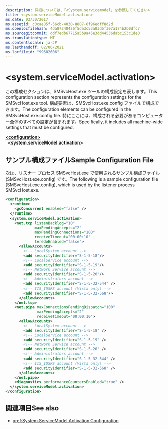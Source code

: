 ```yaml
---
description: 詳細については、「<System.servicemodel」を参照してください>
title: <system.serviceModel.activation>
ms.date: 03/30/2017
ms.assetid: c0cae85f-56cb-4030-8807-6f96edff8d2d
ms.openlocfilehash: 4da87248426f5da3c53a03d5f307a174b2b0dfc7
ms.sourcegitcommit: ddf7edb67715a5b9a45e3dd44536dabc153c1de0
ms.translationtype: MT
ms.contentlocale: ja-JP
ms.lasthandoff: 02/06/2021
ms.locfileid: "99682606"
---
```

# \<system.serviceModel.activation>

<span data-ttu-id="888aa-103">この構成セクションは、SMSvcHost.exe ツールの構成設定を表します。</span><span class="sxs-lookup"><span data-stu-id="888aa-103">This configuration section represents the configuration settings for the SMSvcHost.exe tool.</span></span> <span data-ttu-id="888aa-104">構成要素は、SMSvcHost.exe.config ファイルで構成できます。</span><span class="sxs-lookup"><span data-stu-id="888aa-104">The configuration elements can be configured in the SMSvcHost.exe.config file.</span></span> <span data-ttu-id="888aa-105">特にここには、構成される必要があるコンピューター全体のすべての設定が含まれます。</span><span class="sxs-lookup"><span data-stu-id="888aa-105">Specifically, it includes all machine-wide settings that must be configured.</span></span>  

[**\<configuration>**](../configuration-element.md)\
&nbsp;&nbsp;**\<system.serviceModel.activation>**  
  
## <a name="sample-configuration-file"></a><span data-ttu-id="888aa-106">サンプル構成ファイル</span><span class="sxs-lookup"><span data-stu-id="888aa-106">Sample Configuration File</span></span>  

 <span data-ttu-id="888aa-107">次は、リスナー プロセス SMSvcHost.exe で使用されるサンプル構成ファイル (SMSvcHost.exe.config) です。</span><span class="sxs-lookup"><span data-stu-id="888aa-107">The following is a sample configuration file (SMSvcHost.exe.config), which is used by the listener process SMSvcHost.exe.</span></span>  
  
```xml  
<configuration>
  <runtime>
    <gcConcurrent enabled="false" />
  </runtime>
  <system.serviceModel.activation>
    <net.tcp listenBacklog="10"
             maxPendingAccepts="2"
             maxPendingConnections="100"
             receiveTimeout="00:00:10"
             teredoEnabled="false">
      <allowAccounts>
        <!-- LocalSystem account -->
        <add securityIdentifier="S-1-5-18"/>
        <!-- LocalService account -->
        <add securityIdentifier="S-1-5-19"/>
        <!-- Network Service account -->
        <add securityIdentifier="S-1-5-20"/>
        <!-- Administrators account -->
        <add securityIdentifier="S-1-5-32-544" />
        <!-- IIS_IUSRS account (Vista only) -->
        <add securityIdentifier="S-1-5-32-568"/>
      </allowAccounts>
    </net.tcp>
    <net.pipe maxConnectionsPendingDispatch="100"
              maxPendingAccepts="2"
              receiveTimeout="00:00:10">
      <allowAccounts>
        <!-- LocalSystem account -->
        <add securityIdentifier="S-1-5-18" />
        <!-- LocalService account -->
        <add securityIdentifier="S-1-5-19" />
        <!-- Network Service account -->
        <add securityIdentifier="S-1-5-20" />
        <!-- Administrators account -->
        <add securityIdentifier="S-1-5-32-544" />
        <!-- IIS_IUSRS account (Vista only) -->
        <add securityIdentifier="S-1-5-32-568" />
      </allowAccounts>
    </net.pipe>
    <diagnostics performanceCountersEnabled="true" />
  </system.serviceModel.activation>
</configuration>
```  
  
## <a name="see-also"></a><span data-ttu-id="888aa-108">関連項目</span><span class="sxs-lookup"><span data-stu-id="888aa-108">See also</span></span>

- <xref:System.ServiceModel.Activation.Configuration>
